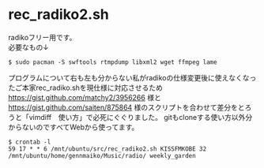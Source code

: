 # rec_radiko2.sh
radikoフリー用です。<br>
必要なもの↓
  ```
  $ sudo pacman -S swftools rtmpdump libxml2 wget ffmpeg lame
  ```
プログラムについて右も左も分からない私がradikoの仕様変更後に使えなくなったご本家rec_radiko.shを現仕様に対応させるため
https://gist.github.com/matchy2/3956266
様と
https://gist.github.com/saiten/875864
様のスクリプトを合わせて差分をとろうと「vimdiff　使い方」で必死にぐぐりました。
gitもcloneする使い方以外分からないのですべてWebから使ってます。
  ```
  $ crontab -l
  59 17 * * 6 /mnt/ubuntu/src/rec_radiko2.sh KISSFMKOBE 32 /mnt/ubuntu/home/gennmaiko/Music/radio/ weekly_garden
  ```
  

